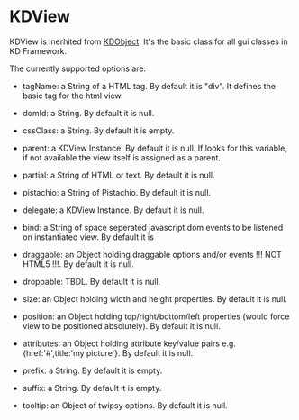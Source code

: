 # KDView

KDView is inerhited from [KDObject](/core/KDObject). It's the basic class for
all gui classes in KD Framework. 


The currently supported options are:

* tagName: a String of a HTML tag. By default it is "div".  It defines the basic
  tag for the html view.

* domId: a String. By default it is null.
* cssClass: a String. By default it is empty.
* parent: a KDView Instance. By default it is null. If looks for this variable,
  if not available the view itself is assigned as a parent.

* partial: a String of HTML or text. By default it is null.
* pistachio: a String of Pistachio. By default it is null.
* delegate: a KDView Instance. By default it is null.
* bind: a String of space seperated javascript dom events to be listened on instantiated view. By default it is
* draggable: an Object holding draggable options and/or events !!! NOT HTML5
  !!!. By default it is null.
* droppable: TBDL. By default it is null.
* size: an Object holding width and height properties. By default it is null.
* position: an Object holding top/right/bottom/left properties (would force view to be positioned absolutely). By default it is null.
* attributes: an Object holding attribute key/value pairs e.g. {href:'#',title:'my picture'}. By default it is null.
* prefix: a String. By default it is empty.
* suffix: a String. By default it is empty.
* tooltip: an Object of twipsy options. By default it is null.
